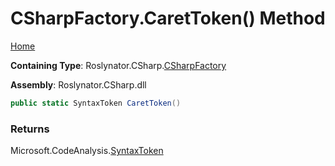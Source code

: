 <a name="_top"></a>

# CSharpFactory\.CaretToken\(\) Method

[Home](../../../../README.md#_top)

**Containing Type**: Roslynator\.CSharp\.[CSharpFactory](../README.md#_top)

**Assembly**: Roslynator\.CSharp\.dll

```csharp
public static SyntaxToken CaretToken()
```

### Returns

Microsoft\.CodeAnalysis\.[SyntaxToken](https://docs.microsoft.com/en-us/dotnet/api/microsoft.codeanalysis.syntaxtoken)

